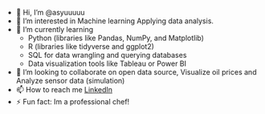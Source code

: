 - 👋 Hi, I’m @asyuuuuu
- 👀 I’m interested in Machine learning Applying data analysis. 
- 🌱 I’m currently learning
   - Python (libraries like Pandas, NumPy, and Matplotlib)
   - R (libraries like tidyverse and ggplot2)
   - SQL for data wrangling and querying databases
   - Data visualization tools like Tableau or Power BI
- 💞️ I’m looking to collaborate on open data source, Visualize oil prices and Analyze sensor data (simulation)
- 📫 How to reach me <a href="https://www.linkedin.com/in/anis-syuhada-azeman/">LinkedIn</a> 
- ⚡ Fun fact: Im a professional chef!

<!---
asyuuuuu/asyuuuuu is a ✨ special ✨ repository because its `README.md` (this file) appears on your GitHub profile.
You can click the Preview link to take a look at your changes.
--->
